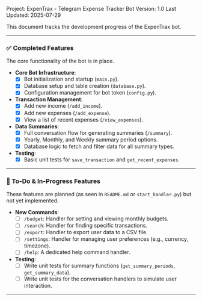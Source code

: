 Project: ExpenTrax - Telegram Expense Tracker Bot
Version: 1.0
Last Updated: 2025-07-29

This document tracks the development progress of the ExpenTrax bot.

---

### ✅ Completed Features

The core functionality of the bot is in place.

- **Core Bot Infrastructure**:
  - [x] Bot initialization and startup (`main.py`).
  - [x] Database setup and table creation (`database.py`).
  - [x] Configuration management for bot token (`config.py`).

- **Transaction Management**:
  - [x] Add new income (`/add_income`).
  - [x] Add new expenses (`/add_expense`).
  - [x] View a list of recent expenses (`/view_expenses`).

- **Data Summaries**:
  - [x] Full conversation flow for generating summaries (`/summary`).
  - [x] Yearly, Monthly, and Weekly summary period options.
  - [x] Database logic to fetch and filter data for all summary types.

- **Testing**:
  - [x] Basic unit tests for `save_transaction` and `get_recent_expenses`.

---

### 🚧 To-Do & In-Progress Features

These features are planned (as seen in `README.md` or `start_handler.py`) but not yet implemented.

- **New Commands**:
  - [ ] `/budget`: Handler for setting and viewing monthly budgets.
  - [ ] `/search`: Handler for finding specific transactions.
  - [ ] `/export`: Handler to export user data to a CSV file.
  - [ ] `/settings`: Handler for managing user preferences (e.g., currency, timezone).
  - [ ] `/help`: A dedicated help command handler.

- **Testing**:
  - [ ] Write unit tests for summary functions (`get_summary_periods`, `get_summary_data`).
  - [ ] Write unit tests for the conversation handlers to simulate user interaction.

---